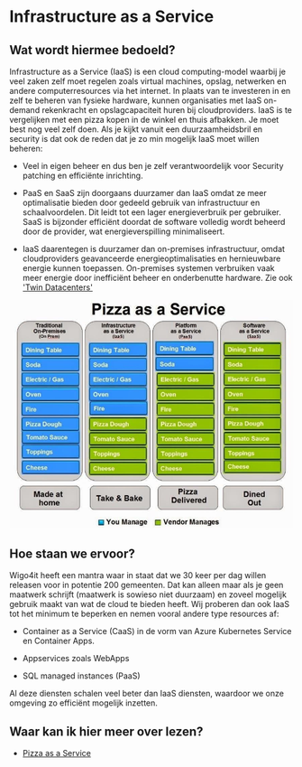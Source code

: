 # Infrastructure as a Service

## Wat wordt hiermee bedoeld?
Infrastructure as a Service (IaaS) is een cloud computing-model waarbij je veel zaken zelf moet regelen zoals virtual machines, opslag, netwerken en andere computerresources via het internet. In plaats van te investeren in en zelf te beheren van fysieke hardware, kunnen organisaties met IaaS on-demand rekenkracht en opslagcapaciteit huren bij cloudproviders. IaaS is te vergelijken met een pizza kopen in de winkel en thuis afbakken. Je moet best nog veel zelf doen. Als je kijkt vanuit een duurzaamheidsbril en security is dat ook de reden dat je zo min mogelijk IaaS moet willen beheren:

- Veel in eigen beheer en dus ben je zelf verantwoordelijk voor Security patching en efficiënte inrichting.

- PaaS en SaaS zijn doorgaans duurzamer dan IaaS omdat ze meer optimalisatie bieden door gedeeld gebruik van infrastructuur en schaalvoordelen. Dit leidt tot een lager energieverbruik per gebruiker. SaaS is bijzonder efficiënt doordat de software volledig wordt beheerd door de provider, wat energieverspilling minimaliseert.

- IaaS daarentegen is duurzamer dan on-premises infrastructuur, omdat cloudproviders geavanceerde energieoptimalisaties en hernieuwbare energie kunnen toepassen. On-premises systemen verbruiken vaak meer energie door inefficiënt beheer en onderbenutte hardware. Zie ook ['Twin Datacenters'](wiki.html?page=twinDatacenters)

![alt text](wiki/pizzaservice.jpg)

## Hoe staan we ervoor?
Wigo4it heeft een mantra waar in staat dat we 30 keer per dag willen releasen voor in potentie 200 gemeenten. Dat kan alleen maar als je geen maatwerk schrijft (maatwerk is sowieso niet duurzaam) en zoveel mogelijk gebruik maakt van wat de cloud te bieden heeft. Wij proberen dan ook IaaS tot het minimum te beperken en nemen vooral andere type resources af:

- Container as a Service (CaaS) in de vorm van Azure Kubernetes Service en Container Apps.

- Appservices zoals WebApps

- SQL managed instances (PaaS)

Al deze diensten schalen veel beter dan IaaS diensten, waardoor we onze omgeving zo efficiënt mogelijk inzetten. 

## Waar kan ik hier meer over lezen?
- <a href="https://engineering.dunelm.com/pizza-as-a-service-2-0-5085cd4c365e" target="_blank">Pizza as a Service</a>